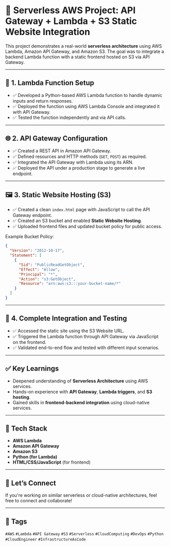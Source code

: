 
# 🚀 Serverless AWS Project: API Gateway + Lambda + S3 Static Website Integration

This project demonstrates a real-world **serverless architecture** using AWS Lambda, Amazon API Gateway, and Amazon S3. The goal was to integrate a backend Lambda function with a static frontend hosted on S3 via API Gateway.

---

## 🔧 1. Lambda Function Setup

- ✅ Developed a Python-based AWS Lambda function to handle dynamic inputs and return responses.
- ✅ Deployed the function using AWS Lambda Console and integrated it with API Gateway.
- ✅ Tested the function independently and via API calls.

---

## 🌐 2. API Gateway Configuration

- ✅ Created a REST API in Amazon API Gateway.
- ✅ Defined resources and HTTP methods (`GET`, `POST`) as required.
- ✅ Integrated the API Gateway with Lambda using its ARN.
- ✅ Deployed the API under a production stage to generate a live endpoint.

---

## 🖼️ 3. Static Website Hosting (S3)

- ✅ Created a clean `index.html` page with JavaScript to call the API Gateway endpoint.
- ✅ Created an S3 bucket and enabled **Static Website Hosting**.
- ✅ Uploaded frontend files and updated bucket policy for public access.

Example Bucket Policy:
```json
{
  "Version": "2012-10-17",
  "Statement": [
    {
      "Sid": "PublicReadGetObject",
      "Effect": "Allow",
      "Principal": "*",
      "Action": "s3:GetObject",
      "Resource": "arn:aws:s3:::your-bucket-name/*"
    }
  ]
}
```

---

## 🔁 4. Complete Integration and Testing

- ✅ Accessed the static site using the S3 Website URL.
- ✅ Triggered the Lambda function through API Gateway via JavaScript on the frontend.
- ✅ Validated end-to-end flow and tested with different input scenarios.

---

## ✅ Key Learnings

- Deepened understanding of **Serverless Architecture** using AWS services.
- Hands-on experience with **API Gateway**, **Lambda triggers**, and **S3 hosting**.
- Gained skills in **frontend-backend integration** using cloud-native services.

---

## 📌 Tech Stack

- **AWS Lambda**
- **Amazon API Gateway**
- **Amazon S3**
- **Python (for Lambda)**
- **HTML/CSS/JavaScript** (for frontend)

---

## 🤝 Let’s Connect

If you're working on similar serverless or cloud-native architectures, feel free to connect and collaborate!

---

## 📢 Tags

`#AWS` `#Lambda` `#API Gateway` `#S3` `#Serverless` `#CloudComputing` `#DevOps` `#Python` `#CloudEngineer` `#InfrastructureAsCode`
